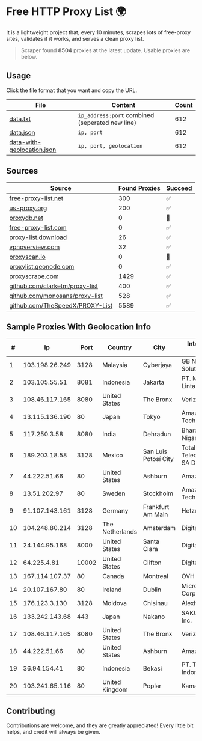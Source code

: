 
# Free HTTP Proxy List 🌍

It is a lightweight project that, every 10 minutes, scrapes lots of free-proxy sites, validates if it works, and serves a clean proxy list.


> Scraper found **8504** proxies at the latest update. Usable proxies are below.

## Usage

Click the file format that you want and copy the URL.


|File|Content|Count|
|----|-------|-----|
|[data.txt](https://raw.githubusercontent.com/themiralay/Proxy-List-World/master/data.txt)|`ip_address:port` combined (seperated new line)|612|
|[data.json](https://raw.githubusercontent.com/themiralay/Proxy-List-World/master/data.json)|`ip, port`|612|
|[data-with-geolocation.json](https://raw.githubusercontent.com/themiralay/Proxy-List-World/master/data-with-geolocation.json)|`ip, port, geolocation`|612|

## Sources

|Source|Found Proxies|Succeed|
|------|-------------|-------|
|[free-proxy-list.net](https://free-proxy-list.net)|300|✅|
|[us-proxy.org](https://www.us-proxy.org)|200|✅|
|[proxydb.net](http://proxydb.net)|0|🚫|
|[free-proxy-list.com](https://free-proxy-list.com/?page=&port=&type%5B%5D=http&type%5B%5D=https&up_time=0&search=Search)|0|✅|
|[proxy-list.download](https://www.proxy-list.download/HTTP)|26|✅|
|[vpnoverview.com](https://vpnoverview.com/privacy/anonymous-browsing/free-proxy-servers)|32|✅|
|[proxyscan.io](https://www.proxyscan.io)|0|🚫|
|[proxylist.geonode.com](https://proxylist.geonode.com/api/proxy-list?limit=300&page=1&sort_by=lastChecked&sort_type=desc&protocols=http,https)|0|✅|
|[proxyscrape.com](https://api.proxyscrape.com/v2/?request=displayproxies&protocol=http&timeout=10000&country=all&ssl=all&anonymity=all)|1429|✅|
|[github.com/clarketm/proxy-list](https://raw.githubusercontent.com/clarketm/proxy-list/master/proxy-list-raw.txt)|400|✅|
|[github.com/monosans/proxy-list](https://raw.githubusercontent.com/monosans/proxy-list/main/proxies/http.txt)|528|✅|
|[github.com/TheSpeedX/PROXY-List](https://raw.githubusercontent.com/TheSpeedX/PROXY-List/master/http.txt)|5589|✅|


## Sample Proxies With Geolocation Info

|#|Ip|Port|Country|City|Internet Service Provider|
|-|--|----|-------|----|-------------------------|
|1|103.198.26.249|3128|Malaysia|Cyberjaya|GB Network Solutions Sdn. Bhd.|
|2|103.105.55.51|8081|Indonesia|Jakarta|PT. Mega Artha Lintas Data|
|3|108.46.117.165|8080|United States|The Bronx|Verizon Business|
|4|13.115.136.190|80|Japan|Tokyo|Amazon Technologies Inc|
|5|117.250.3.58|8080|India|Dehradun|Bharat Sanchar Nigam Ltd|
|6|189.203.18.58|3128|Mexico|San Luis Potosí City|Total Play Telecomunicaciones SA De CV|
|7|44.222.51.66|80|United States|Ashburn|Amazon.com|
|8|13.51.202.97|80|Sweden|Stockholm|Amazon Technologies Inc.|
|9|91.107.143.161|3128|Germany|Frankfurt Am Main|Hetzner Online AG|
|10|104.248.80.214|3128|The Netherlands|Amsterdam|DigitalOcean, LLC|
|11|24.144.95.168|8000|United States|Santa Clara|DigitalOcean, LLC|
|12|64.225.4.81|10002|United States|Clifton|DigitalOcean, LLC|
|13|167.114.107.37|80|Canada|Montreal|OVH SAS|
|14|20.107.167.80|80|Ireland|Dublin|Microsoft Corporation|
|15|176.123.3.130|3128|Moldova|Chisinau|Alexhost SRL|
|16|133.242.143.68|443|Japan|Nakano|SAKURA Internet Inc.|
|17|108.46.117.165|8080|United States|The Bronx|Verizon Business|
|18|44.222.51.66|80|United States|Ashburn|Amazon.com|
|19|36.94.154.41|80|Indonesia|Bekasi|PT. Telekomunikasi Indonesia|
|20|103.241.65.116|80|United Kingdom|Poplar|Kamatera Inc|



## Contributing

Contributions are welcome, and they are greatly appreciated! Every
little bit helps, and credit will always be given.

